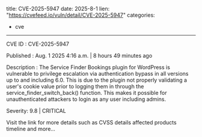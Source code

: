  
title: CVE-2025-5947
date: 2025-8-1
lien: "https://cvefeed.io/vuln/detail/CVE-2025-5947"
categories:
  - cve
---

CVE ID : CVE-2025-5947

Published :  Aug. 1
2025
4:16 a.m. | 8 hours
49 minutes ago

Description : The Service Finder Bookings plugin for WordPress is vulnerable to privilege escalation via authentication bypass in all versions up to
and including
6.0. This is due to the plugin not properly validating a user's cookie value prior to logging them in through the service_finder_switch_back() function. This makes it possible for unauthenticated attackers to login as any user including admins.

Severity: 9.8 | CRITICAL

Visit the link for more details
such as CVSS details
affected products
timeline
and more...
